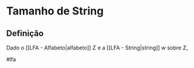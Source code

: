 
# Tamanho de String

## Definição

Dado o [[LFA - Alfabeto|alfabeto]] $\Sigma$ e a [[LFA - String|string]] $w$ sobre $\Sigma$, 

#lfa